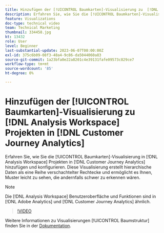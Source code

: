 ```yaml
---
title: Hinzufügen der [!UICONTROL Baumkarten]-Visualisierung zu  [!DNL Analysis Workspace] -Projekten
description: Erfahren Sie, wie Sie die [!UICONTROL Baumkarten]-Visualisierung in  [!DNL Analysis Workspace] Projekten in  [!DNL Customer Journey Analytics].
feature: Visualizations
doc-type: technical video
team: Technical Marketing
thumbnail: 334458.jpg
kt: 13432
role: User
level: Beginner
last-substantial-update: 2023-06-07T00:00:00Z
exl-id: 375c6b09-08f3-48a4-9c86-da5044060a83
source-git-commit: 1a23bfa0e22a8201c4e39131fafe09573c829ce7
workflow-type: tm+mt
source-wordcount: '85'
ht-degree: 0%

---
```


# Hinzufügen der [!UICONTROL Baumkarten]-Visualisierung zu [!DNL Analysis Workspace] Projekten in [!DNL Customer Journey Analytics]

Erfahren Sie, wie Sie die [!UICONTROL Baumkarten]-Visualisierung in [!DNL Analysis Workspace] Projekten in [!DNL Customer Journey Analytics] hinzufügen und konfigurieren. Diese Visualisierung erstellt hierarchische Daten als eine Reihe verschachtelter Rechtecke und ermöglicht es Ihnen, Muster leicht zu sehen, die andernfalls schwer zu erkennen wären.

>[!NOTE]
>
>Die [!DNL Analysis Workspace] Benutzeroberfläche und Funktionen sind in [!DNL Adobe Analytics] und [!DNL Customer Journey Analytics] ähnlich.

>[!VIDEO](https://video.tv.adobe.com/v/334458/?quality=12&learn=on)

Weitere Informationen zu Visualisierungen [!UICONTROL Baumstruktur] finden Sie in der [Dokumentation](https://experienceleague.adobe.com/docs/analytics-platform/using/cja-workspace/visualizations/treemap.html).
